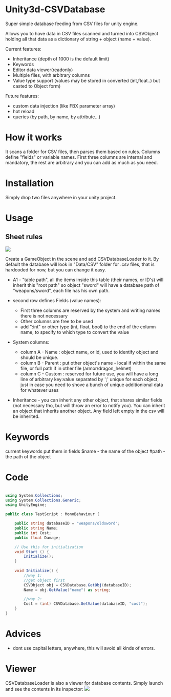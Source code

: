# Unity3d-CSVDatabase
Super simple database feeding from CSV files for unity engine.

Allows you to have data in CSV files scanned and turned into CSVObject holding all that data as a dictionary of string + object (name + value).

Current features:
* Inheritance (depth of 1000 is the default limit)
* Keywords
* Editor data viewer(readonly)
* Multiple files, with arbitrary columns
* Value type support (values may be stored in converted (int,float..) but casted to Object form)

Future features:
* custom data injection (like FBX parameter array)
* hot reload
* queries (by path, by name, by attribute...)

# How it works
It scans a folder for CSV files, then parses them based on rules.
Columns define "fields" or variable names. First three columns are internal and mandatory, 
the rest are arbitrary and you can add as much as you need.

# Installation
Simply drop two files anywhere in your unity project.


# Usage
## Sheet rules
![](http://i.imgur.com/7VBXYMm.png)

Create a GameObject in the scene and add CSVDatabaseLoader to it.
By default the database will look in "Data/CSV" folder for .csv files, that is hardcoded for now, but you can change it easy.

* A1 - "table path", all the items inside this table (their names, or ID's) will inherit this "root path" so object "sword" will have a database path of "weapons/sword", each file has his own path.

* second row defines Fields (value names):
  * First three columns are reserved by the system and writing names there is not necessary
  * Other columns are free to be used 
  * add ":int" or other type (int, float, bool) to the end of the column name, to specify to which type to convert the value
  
* System columns:
  * column A - Name : object name, or id, used to identify object and should be unique.
  * column B - Parent : put other object's name - local if within the same file, or full path if in other file (armor/dragon_helmet)
  * column C - Custom : reserved for future use, you will have a long line of arbitrary key:value separated by ';' unique for each object, just in case you need to shove a bunch of unique additionional data for whatever uses 

* Inheritance - you can inherit any other object, that shares similar fields (not necessary tho, but will throw an error to notify you). You can inherit an object that inherits another object. Any field left empty in the csv will be inherited.
 
# Keywords
current keywords
put them in fields
$name - the name of the object 
#path - the path of the object

# Code

```csharp

using System.Collections;
using System.Collections.Generic;
using UnityEngine;

public class TestScript : MonoBehaviour {

    public string databaseID = "weapons/oldsword";
    public string Name;
    public int Cost;
    public float Damage;

	// Use this for initialization
	void Start () {
        Initialize();
	}
	
	void Initialize() {
        //way 1:
        //get object first
        CSVObject obj = CSVDatabase.GetObj(databaseID);
        Name = obj.GetValue("name") as string;

        //way 2:
        Cost = (int) CSVDatabase.GetValue(databaseID, "cost");
    }
}


```

# Advices
 * dont use capital letters, anywhere, this will avoid all kinds of errors.

# Viewer
CSVDatabaseLoader is also a viewer for database contents.
Simply launch and see the contents in its inspector:
![](http://i.imgur.com/QXt8QXW.png)

